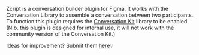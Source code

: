 Zcript is a conversation builder plugin for Figma. It works with the Conversation Library to assemble a conversation between two participants. To function this plugin requires the [Conversation Kit](https://www.figma.com/community/file/1121821259789181229) library to be enabled. (N.b. this plugin is designed for internal use, it will not work with the community version of the Conversation Kit.)

Ideas for improvement? Submit them [here](https://github.com/gsysko/Zcript/issues/new)💡
